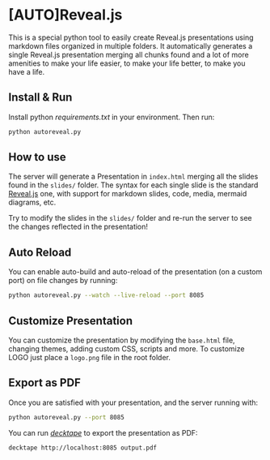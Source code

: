 # [AUTO]Reveal.js

This is a special python tool to easily create Reveal.js presentations using markdown files
organized in multiple folders. It automatically generates a single Reveal.js presentation merging
all chunks found and a lot of more amenities to make your life easier, to make your life better, 
to make you have a life.

## Install & Run

Install python *requirements.txt* in your environment. Then run:

```bash
python autoreveal.py
```

## How to use

The server will generate a Presentation in `index.html` merging all the slides found in the `slides/` folder.
The syntax for each single slide is the standard [Reveal.js](https://revealjs.com/) one, with support for markdown slides, code, media, mermaid diagrams, etc.

Try to modify the slides in the `slides/` folder and re-run the server to see the changes reflected in the presentation!

## Auto Reload

You can enable auto-build and auto-reload of the presentation (on a custom port) on file changes by running:

```bash
python autoreveal.py --watch --live-reload --port 8085
```

## Customize Presentation

You can customize the presentation by modifying the `base.html` file, changing themes, adding custom CSS, scripts and more. To customize LOGO just place a `logo.png` file in the root folder.

## Export as PDF

Once you are satisfied with your presentation, and the server running with:

```bash
python autoreveal.py --port 8085
```

You can run [*decktape*](https://github.com/astefanutti/decktape) to export the presentation as PDF:

```bash
decktape http://localhost:8085 output.pdf
```
